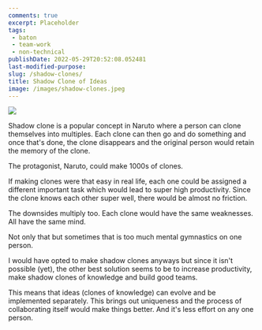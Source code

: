```yaml
---
comments: true
excerpt: Placeholder 
tags:
 - baton
 - team-work
 - non-technical
publishDate: 2022-05-29T20:52:08.052481
last-modified-purpose:
slug: /shadow-clones/
title: Shadow Clone of Ideas
image: /images/shadow-clones.jpeg
---
```

![](/images/shadow-clones.jpeg)

Shadow clone is a popular concept in Naruto where a person can clone themselves into multiples. Each clone can then go and do something and once that's done, the clone disappears and the original person would retain the memory of the clone.

The protagonist, Naruto, could make 1000s of clones.

If making clones were that easy in real life, each one could be assigned a different important task which would lead to super high productivity. Since the clone knows each other super well, there would be almost no friction.

The downsides multiply too. Each clone would have the same weaknesses. All have the same mind.

Not only that but sometimes that is too much mental gymnastics on one person.

I would have opted to make shadow clones anyways but since it isn't possible (yet), the other best solution seems to be to increase productivity, make shadow clones of knowledge and build good teams.

This means that ideas (clones of knowledge) can evolve and be implemented separately. This brings out uniqueness and the process of collaborating itself would make things better. And it's less effort on any one person.